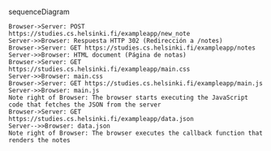sequenceDiagram

    Browser->Server: POST https://studies.cs.helsinki.fi/exampleapp/new_note
    Server->>Browser: Respuesta HTTP 302 (Redirección a /notes)
    Browser->Server: GET https://studies.cs.helsinki.fi/exampleapp/notes
    Server->>Browser: HTML document (Página de notas)
    Browser->Server: GET https://studies.cs.helsinki.fi/exampleapp/main.css
    Server->>Browser: main.css
    Browser->Server: GET https://studies.cs.helsinki.fi/exampleapp/main.js
    Server->>Browser: main.js
    Note right of Browser: The browser starts executing the JavaScript code that fetches the JSON from the server
    Browser->Server: GET https://studies.cs.helsinki.fi/exampleapp/data.json
    Server-->>Browser: data.json
    Note right of Browser: The browser executes the callback function that renders the notes
